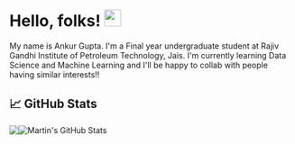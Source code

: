 # Hello, folks! <img src="https://raw.githubusercontent.com/MartinHeinz/MartinHeinz/master/wave.gif" width="30px">

My name is Ankur Gupta. I'm a Final year undergraduate student at Rajiv Gandhi Institute of Petroleum Technology, Jais. I'm currently learning Data Science and Machine Learning and I'll be happy to collab with people having similar interests!!


## &#x1f4c8; GitHub Stats
<img align="center" src="https://github-readme-stats.vercel.app/api/top-langs/?username=cynic00&hide=java,html,tex&title_color=ffffff&text_color=c9cacc&icon_color=2bbc8a&bg_color=1d1f21&langs_count=3" /><img align="center" src="https://github-readme-stats.vercel.app/api?username=cynic00&show_icons=true&line_height=27&count_private=true&title_color=ffffff&text_color=c9cacc&icon_color=2bbc8a&bg_color=1d1f21" alt="Martin's GitHub Stats" />
